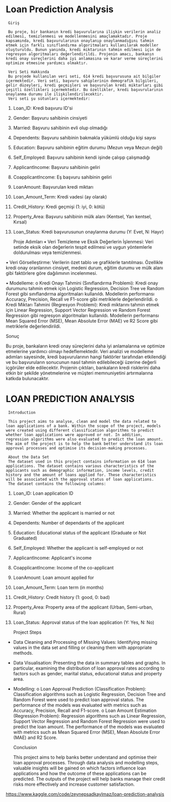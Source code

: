 # Loan Prediction Analysis
 
     Giriş
     
     Bu proje, bir bankanın kredi başvurularına ilişkin verilerin analiz edilmesi, temizlenmesi ve modellenmesini amaçlamaktadır. Proje kapsamında, kredi başvurularının onaylanıp onaylanmadığını tahmin etmek için farklı sınıflandırma algoritmaları kullanılarak modeller oluşturuldu. Bunun yanında, kredi miktarının tahmin edilmesi için de regresyon algoritmaları değerlendirildi. Projenin amacı, bankanın kredi onay süreçlerini daha iyi anlamasına ve karar verme süreçlerini optimize etmesine yardımcı olmaktır.
     
     Veri Seti Hakkında
     Bu projede kullanılan veri seti, 614 kredi başvurusuna ait bilgiler içermektedir. Veri seti, başvuru sahiplerinin demografik bilgileri, gelir düzeyleri, kredi geçmişleri ve başvurulan kredi miktarları gibi çeşitli özellikleri içermektedir. Bu özellikler, kredi başvurularının onaylanma durumu ile ilişkilendirilecektir.
     Veri seti şu sütunları içermektedir:
1.	Loan_ID: Kredi başvuru ID'si
2.	Gender: Başvuru sahibinin cinsiyeti
3.	Married: Başvuru sahibinin evli olup olmadığı
4.	Dependents: Başvuru sahibinin bakmakla yükümlü olduğu kişi sayısı
5.	Education: Başvuru sahibinin eğitim durumu (Mezun veya Mezun değil)
6.	Self_Employed: Başvuru sahibinin kendi işinde çalışıp çalışmadığı
7.	ApplicantIncome: Başvuru sahibinin geliri
8.	CoapplicantIncome: Eş başvuru sahibinin geliri
9.	LoanAmount: Başvurulan kredi miktarı
10.	Loan_Amount_Term: Kredi vadesi (ay olarak)
11.	Credit_History: Kredi geçmişi (1: iyi, 0: kötü)
12.	Property_Area: Başvuru sahibinin mülk alanı (Kentsel, Yarı kentsel, Kırsal)
13.	Loan_Status: Kredi başvurusunun onaylanma durumu (Y: Evet, N: Hayır)

     Proje Adımları
•	Veri Temizleme ve Eksik Değerlerin İşlenmesi: Veri setinde eksik olan değerlerin tespit edilmesi ve uygun yöntemlerle doldurulması veya temizlenmesi.

•	Veri Görselleştirme: Verilerin özet tablo ve grafiklerle tanıtılması. Özellikle kredi onay oranlarının cinsiyet, medeni durum, eğitim durumu ve mülk alanı gibi faktörlere göre dağılımının incelenmesi.

•	Modelleme:
o	Kredi Onayı Tahmini (Sınıflandırma Problemi): Kredi onay durumunu tahmin etmek için Logistic Regression, Decision Tree ve Random Forest gibi sınıflandırma algoritmaları kullanıldı. Modellerin performansı Accuracy, Precision, Recall ve F1-score gibi metriklerle değerlendirildi.
o	Kredi Miktarı Tahmini (Regresyon Problemi): Kredi miktarını tahmin etmek için Linear Regression, Support Vector Regression ve Random Forest Regression gibi regresyon algoritmaları kullanıldı. Modellerin performansı Mean Squared Error (MSE), Mean Absolute Error (MAE) ve R2 Score gibi metriklerle değerlendirildi.

Sonuç

Bu proje, bankaların kredi onay süreçlerini daha iyi anlamalarına ve optimize etmelerine yardımcı olmayı hedeflemektedir. Veri analizi ve modelleme adımları sayesinde, kredi başvurularının hangi faktörler tarafından etkilendiği ve bu başvuruların sonucunun nasıl tahmin edilebileceği üzerine değerli içgörüler elde edilecektir. Projenin çıktıları, bankaların kredi risklerini daha etkin bir şekilde yönetmelerine ve müşteri memnuniyetini artırmalarına katkıda bulunacaktır.

# LOAN PREDICTION ANALYSIS

     Introduction
     
     This project aims to analyse, clean and model the data related to loan applications of a bank. Within the scope of the project, models were created using different classification algorithms to predict whether loan applications were approved or not. In addition, regression algorithms were also evaluated to predict the loan amount. The aim of the project is to help the bank better understand its loan approval processes and optimise its decision-making processes.

     About the Data Set
     The dataset used in this project contains information on 614 loan applications. The dataset contains various characteristics of the applicants such as demographic information, income levels, credit history and the amount of loans applied for. These characteristics will be associated with the approval status of loan applications.
     The dataset contains the following columns:
1. Loan_ID: Loan application ID
2. Gender: Gender of the applicant
3. Married: Whether the applicant is married or not
4. Dependents: Number of dependants of the applicant
5. Education: Educational status of the applicant (Graduate or Not Graduated)
6. Self_Employed: Whether the applicant is self-employed or not
7. ApplicantIncome: Applicant's income
8. CoapplicantIncome: Income of the co-applicant
9. LoanAmount: Loan amount applied for
10. Loan_Amount_Term: Loan term (in months)
11. Credit_History: Credit history (1: good, 0: bad)
12. Property_Area: Property area of the applicant (Urban, Semi-urban, Rural)
13. Loan_Status: Approval status of the loan application (Y: Yes, N: No)

     Project Steps
- Data Cleaning and Processing of Missing Values: Identifying missing values in the data set and filling or cleaning them with appropriate methods.

- Data Visualisation: Presenting the data in summary tables and graphs. In particular, examining the distribution of loan approval rates according to factors such as gender, marital status, educational status and property area.

- Modelling:
o Loan Approval Prediction (Classification Problem): Classification algorithms such as Logistic Regression, Decision Tree and Random Forest were used to predict loan approval status. The performance of the models was evaluated with metrics such as Accuracy, Precision, Recall and F1-score.
o Loan Amount Estimation (Regression Problem): Regression algorithms such as Linear Regression, Support Vector Regression and Random Forest Regression were used to predict the loan amount. The performance of the models was evaluated with metrics such as Mean Squared Error (MSE), Mean Absolute Error (MAE) and R2 Score.

     Conclusion

    This project aims to help banks better understand and optimise their loan approval processes. Through data analysis and modelling steps, valuable insights will be gained on which factors influence loan applications and how the outcome of these applications can be predicted. The outputs of the project will help banks manage their credit risks more effectively and increase customer satisfaction.

https://www.kaggle.com/code/zeynepsadkaylmaz/loan-prediction-analysis
